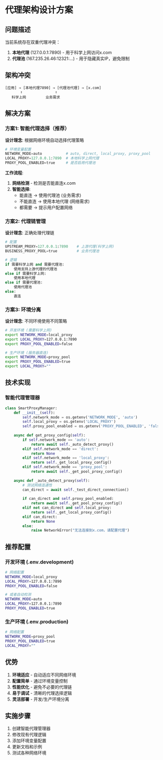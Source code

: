 # 代理架构设计方案

## 问题描述

当前系统存在双重代理冲突：
1. **本地代理** (127.0.0.1:7890) - 用于科学上网访问x.com
2. **代理池** (167.235.26.46:12321:...) - 用于隐藏真实IP，避免限制

## 架构冲突

```
[应用] → [本地代理7890] → [代理池代理] → [x.com]
       ↑               ↑
   科学上网         业务需求
```

## 解决方案

### 方案1: 智能代理选择（推荐）

**设计理念**: 根据网络环境自动选择代理策略

```python
# 环境变量配置
NETWORK_MODE=auto           # auto, direct, local_proxy, proxy_pool
LOCAL_PROXY=127.0.0.1:7890  # 本地科学上网代理
PROXY_POOL_ENABLED=true     # 是否启用代理池
```

**工作流程**:
1. **网络检测** - 检测是否能直连x.com
2. **智能选择**:
   - 能直连 → 使用代理池 (业务需求)
   - 不能直连 → 使用本地代理 (网络需求)
   - 都需要 → 提示用户配置网络

### 方案2: 代理链管理

**设计理念**: 正确处理代理链

```python
# 配置
UPSTREAM_PROXY=127.0.0.1:7890    # 上游代理(科学上网)
BUSINESS_PROXY_POOL=true         # 业务代理池

# 逻辑
if 需要科学上网 and 需要代理池:
    使用支持上游代理的代理池
else if 需要科学上网:
    使用本地代理
else if 需要代理池:
    使用代理池
else:
    直连
```

### 方案3: 环境分离 

**设计理念**: 不同环境使用不同策略

```bash
# 开发环境 (需要科学上网)
export NETWORK_MODE=local_proxy
export LOCAL_PROXY=127.0.0.1:7890
export PROXY_POOL_ENABLED=false

# 生产环境 (服务器直连)
export NETWORK_MODE=proxy_pool
export PROXY_POOL_ENABLED=true
export LOCAL_PROXY=""
```

## 技术实现

### 智能代理管理器

```python
class SmartProxyManager:
    def __init__(self):
        self.network_mode = os.getenv('NETWORK_MODE', 'auto')
        self.local_proxy = os.getenv('LOCAL_PROXY')
        self.proxy_pool_enabled = os.getenv('PROXY_POOL_ENABLED', 'false').lower() == 'true'
        
    async def get_proxy_config(self):
        if self.network_mode == 'auto':
            return await self._auto_detect_proxy()
        elif self.network_mode == 'direct':
            return None
        elif self.network_mode == 'local_proxy':
            return self._get_local_proxy_config()
        elif self.network_mode == 'proxy_pool':
            return await self._get_pool_proxy_config()
    
    async def _auto_detect_proxy(self):
        # 测试网络连通性
        can_direct = await self._test_direct_connection()
        
        if can_direct and self.proxy_pool_enabled:
            return await self._get_pool_proxy_config()
        elif not can_direct and self.local_proxy:
            return self._get_local_proxy_config()
        elif can_direct:
            return None
        else:
            raise NetworkError("无法连接到x.com，请配置代理")
```

## 推荐配置

### 开发环境 (.env.development)
```bash
# 网络配置
NETWORK_MODE=local_proxy
LOCAL_PROXY=127.0.0.1:7890
PROXY_POOL_ENABLED=false

# 或者自动检测
NETWORK_MODE=auto
LOCAL_PROXY=127.0.0.1:7890
PROXY_POOL_ENABLED=true
```

### 生产环境 (.env.production)
```bash
# 网络配置
NETWORK_MODE=proxy_pool
PROXY_POOL_ENABLED=true
LOCAL_PROXY=""
```

## 优势

1. **环境适应** - 自动适应不同网络环境
2. **配置简单** - 通过环境变量控制
3. **性能优化** - 避免不必要的代理链
4. **易于调试** - 清晰的代理选择逻辑
5. **灵活部署** - 开发/生产环境分离

## 实施步骤

1. 创建智能代理管理器
2. 修改现有代理逻辑
3. 添加环境变量配置
4. 更新文档和示例
5. 测试各种网络环境
